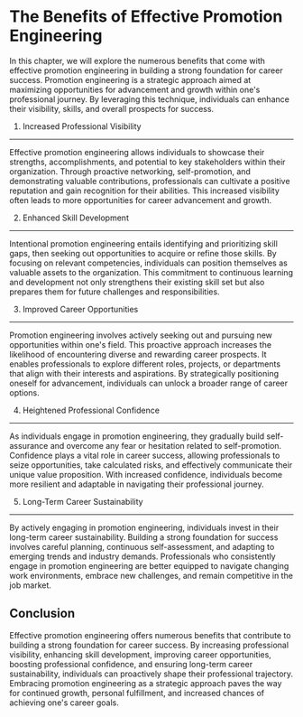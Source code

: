 The Benefits of Effective Promotion Engineering
========================================================

In this chapter, we will explore the numerous benefits that come with effective promotion engineering in building a strong foundation for career success. Promotion engineering is a strategic approach aimed at maximizing opportunities for advancement and growth within one's professional journey. By leveraging this technique, individuals can enhance their visibility, skills, and overall prospects for success.

1. Increased Professional Visibility
------------------------------------

Effective promotion engineering allows individuals to showcase their strengths, accomplishments, and potential to key stakeholders within their organization. Through proactive networking, self-promotion, and demonstrating valuable contributions, professionals can cultivate a positive reputation and gain recognition for their abilities. This increased visibility often leads to more opportunities for career advancement and growth.

2. Enhanced Skill Development
-----------------------------

Intentional promotion engineering entails identifying and prioritizing skill gaps, then seeking out opportunities to acquire or refine those skills. By focusing on relevant competencies, individuals can position themselves as valuable assets to the organization. This commitment to continuous learning and development not only strengthens their existing skill set but also prepares them for future challenges and responsibilities.

3. Improved Career Opportunities
--------------------------------

Promotion engineering involves actively seeking out and pursuing new opportunities within one's field. This proactive approach increases the likelihood of encountering diverse and rewarding career prospects. It enables professionals to explore different roles, projects, or departments that align with their interests and aspirations. By strategically positioning oneself for advancement, individuals can unlock a broader range of career options.

4. Heightened Professional Confidence
-------------------------------------

As individuals engage in promotion engineering, they gradually build self-assurance and overcome any fear or hesitation related to self-promotion. Confidence plays a vital role in career success, allowing professionals to seize opportunities, take calculated risks, and effectively communicate their unique value proposition. With increased confidence, individuals become more resilient and adaptable in navigating their professional journey.

5. Long-Term Career Sustainability
----------------------------------

By actively engaging in promotion engineering, individuals invest in their long-term career sustainability. Building a strong foundation for success involves careful planning, continuous self-assessment, and adapting to emerging trends and industry demands. Professionals who consistently engage in promotion engineering are better equipped to navigate changing work environments, embrace new challenges, and remain competitive in the job market.

Conclusion
----------

Effective promotion engineering offers numerous benefits that contribute to building a strong foundation for career success. By increasing professional visibility, enhancing skill development, improving career opportunities, boosting professional confidence, and ensuring long-term career sustainability, individuals can proactively shape their professional trajectory. Embracing promotion engineering as a strategic approach paves the way for continued growth, personal fulfillment, and increased chances of achieving one's career goals.
